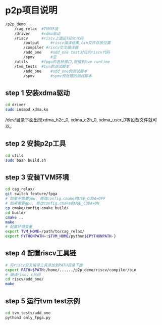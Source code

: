 # p2p项目说明

```bash
/p2p_demo
    /cag_relax 	#TVM环境
    /driver 	#xdma驱动
    /riscv		#riscv上面运行的c代码
    	/output 	#riscv编译结果,bin文件存放位置
    	/compiler #riscv交叉编译器
    	/add_one	#add_one test对应的riscv代码
    	/spmv		#空
    /utils		#fpga的各种接口,链接到tvm runtime
    /tvm_tests	#tvm的测试脚本
    	/add_one 	#add_one的测试脚本
    	/spmv		#spmv预处理的测试脚本
```

## step 1 安装xdma驱动

```bash
cd driver
sudo insmod xdma.ko
```

/dev/目录下面出现xdma_h2c_0, xdma_c2h_0, xdma_user_0等设备文件就可以。

## step 2 安装p2p工具

```bash
cd utils
sudo bash build.sh
```

## step 3 安装TVM环境

```bash
cd cag_relax/
git switch feature/fpga
# 如果不需要gpu, 修改config.cmake的USE_CUDA=OFF
# 如果需要gpu, 修改config.cmake的USE_CUDA=ON
cp cmake/config.cmake build/
cd build/
cmake ..
make
# 配置环境变量
export TVM_HOME=/path/to/cag_relax/
export PYTHONPATH=:$TVM_HOME/python${PYTHONPATH-}
```

## step 4 配置riscv工具链

```bash
# 将riscv交叉编译工具添加到PATH目录下面
export PATH=$PATH:/home/....../p2p_demo/riscv/compiler/bin
# 编译riscv c代码
cd riscv/add_one/
make
```

## step 5 运行tvm test示例

```bash
cd tvm_tests/add_one
python3 only_fpga.py
```

